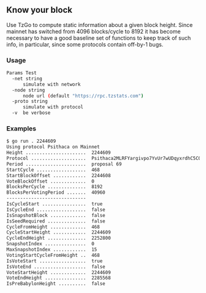 ## Know your block

Use TzGo to compute static information about a given block height. Since mainnet has switched from 4096 blocks/cycle to 8192 it has become necessary to have a good baseline set of functions to keep track of such info, in particular, since some protocols contain off-by-1 bugs.

### Usage

```sh
Params Test
  -net string
      simulate with network
  -node string
      node url (default "https://rpc.tzstats.com")
  -proto string
      simulate with protocol
  -v  be verbose
  ```

### Examples

```sh
$ go run . 2244609
Using protocol Psithaca on Mainnet
Height ......................  2244609
Protocol ....................  Psithaca2MLRFYargivpo7YvUr7wUDqyxrdhC5CQq78mRvimz6A
Period ......................  proposal 69
StartCycle ..................  468
StartBlockOffset ............  2244608
VoteBlockOffset .............  0
BlocksPerCycle ..............  8192
BlocksPerVotingPeriod .......  40960
-----------------------------
IsCycleStart ................  true
IsCycleEnd ..................  false
IsSnapshotBlock .............  false
IsSeedRequired ..............  false
CycleFromHeight .............  468
CycleStartHeight ............  2244609
CycleEndHeight ..............  2252800
SnapshotIndex ...............  0
MaxSnapshotIndex ............  15
VotingStartCycleFromHeight ..  468
IsVoteStart .................  true
IsVoteEnd ...................  false
VoteStartHeight .............  2244609
VoteEndHeight ...............  2285568
IsPreBabylonHeight ..........  false
```

